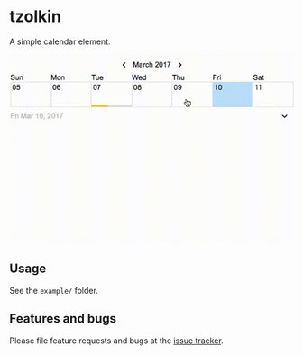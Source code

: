 # tzolkin

A simple calendar element.

![screenshot](doc/tzolkin.gif)

## Usage

See the `example/` folder.

## Features and bugs

Please file feature requests and bugs at the [issue tracker][tracker].

[tracker]: http://github.com/johnpryan/tzolkin

